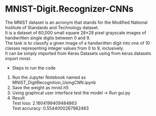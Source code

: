 # MNIST-Digit.Recognizer-CNNs <Br>
The MNIST dataset is an acronym that stands for the Modified National Institute of Standards and Technology dataset.<Br>
It is a dataset of 60,000 small square 28×28 pixel grayscale images of handwritten single digits between 0 and 9.<Br>
The task is to classify a given image of a handwritten digit into one of 10 classes representing integer values from 0 to 9, inclusively.<Br>
It can be simply imported from Keras Datasets using from keras.datasets import mnist. <Br>

- Steps to run the code<Br>
1. Run the Jupyter Notebook named as MNIST_DigitRecognition_UsingCNN.ipynb<Br>
2. Save the weight as mnist.h5<Br>
3. Using graphical user interface test the model -> Run gui.py<Br>
4. Result<Br>
Test loss: 2.1604199409484863<Br>
Test accuracy: 0.5544000267982483
